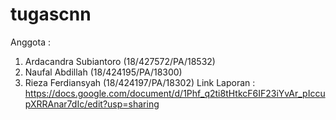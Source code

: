 # tugascnn
Anggota :

1. Ardacandra Subiantoro (18/427572/PA/18532)
2. Naufal Abdillah (18/424195/PA/18300)
3. Rieza Ferdiansyah (18/424197/PA/18302)
Link Laporan : https://docs.google.com/document/d/1Phf_q2ti8tHtkcF6IF23iYvAr_pIccupXRRAnar7dIc/edit?usp=sharing
